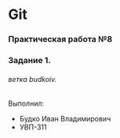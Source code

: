 # Git
### Практическая работа №8
### Задание 1.
###### ветка budkoiv.

Выполнил:
* Будко Иван Владимирович
* УВП-311